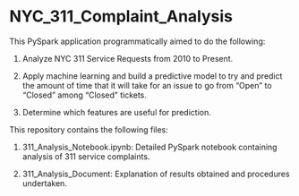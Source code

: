 # NYC_311_Complaint_Analysis

This PySpark application programmatically aimed to do the following:

1)	Analyze NYC 311 Service Requests from 2010 to Present.

2)	Apply machine learning and build a predictive model to try and predict the amount of time that it will take for an issue to go from “Open” to “Closed” among “Closed” tickets.

3)	Determine which features are useful for prediction.

This repository contains the following files:

1) 311_Analysis_Notebook.ipynb: Detailed PySpark notebook containing analysis of 311 service complaints. 

2) 311_Analysis_Document: Explanation of results obtained and procedures undertaken.

